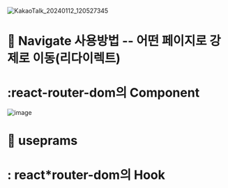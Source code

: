 
![KakaoTalk_20240112_120527345](https://github.com/hyunju960429/React/assets/145514544/6fcec773-855d-455b-8e68-1818a90ef3ce)

# 🍎 Navigate 사용방법 -- 어떤 페이지로 강제로 이동(리다이렉트)
# :react-router-dom의 Component

![image](https://github.com/hyunju960429/React/assets/145514544/df5b2857-b6bc-4b0c-9a22-097d511ce806)


# 🍌 useprams
# : react*router-dom의 Hook
